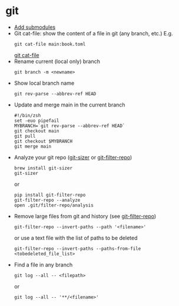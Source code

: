 # git

- [Add submodules](https://devconnected.com/how-to-add-and-update-git-submodules/)
- Git cat-file: show the content of a file in git (any branch, etc.) E.g.
  ```
  git cat-file main:book.toml
  ```
  [git cat-file](https://git-scm.com/docs/git-cat-file)
- Rename current (local only) branch
  ```
  git branch -m <newname>
  ```
- Show local branch name
  ```
  git rev-parse --abbrev-ref HEAD
  ```
- Update and merge main in the current branch
  ```
  #!/bin/zsh
  set -euo pipefail
  MYBRANCH=`git rev-parse --abbrev-ref HEAD`
  git checkout main
  git pull
  git checkout $MYBRANCH
  git merge main
  ```  
- Analyze your git repo ([git-sizer](https://github.com/github/git-sizer) or [git-filter-repo](https://github.com/newren/git-filter-repo))
  ```
  brew install git-sizer
  git-sizer
  ```
  or
  ```
  pip install git-filter-repo
  git-filter-repo --analyze
  open .git/filter-repo/analysis
  ```
- Remove large files from git and history (see [git-filter-repo](https://github.com/newren/git-filter-repo))
  ```
  git-filter-repo --invert-paths --path '<filename>'
  ```
  or use a text file with the list of paths to be deleted
  ```
  git-filter-repo --invert-paths --paths-from-file <tobedeleted_file_list>
  ```
- Find a file in any branch
  ```
  git log --all -- <filepath>
  ```
  or
  ```
  git log --all -- '**/<filename>'
  ```
  
